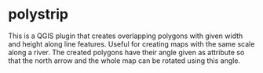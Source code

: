 # polystrip

This is a QGIS plugin that creates overlapping polygons with given width and height along line features.
Useful for creating maps with the same scale along a river.
The created polygons have their angle given as attribute so that the north arrow and the whole map can be 
rotated using this angle.
